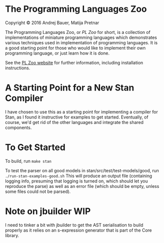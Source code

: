 # The Programming Languages Zoo

Copyright © 2016 Andrej Bauer, Matija Pretnar

The Programming Languages Zoo, or *PL Zoo* for short, is a collection of implementations
of miniature programming languages which demonstrates various techniques used in
implementation of programming languages. It is a good starting point for those who would
like to implement their own programming language, or just learn how it is done.

See the [PL Zoo website](http://plzoo.andrej.com/) for further information, including
installation instructions.

# A Starting Point for a New Stan Compiler
I have chosen to use this as a starting point for implementing a compiler for Stan,
as I found it instructive for examples to get started. Eventually, of course,
we'd get rid of the other languages and integrate the shared components.

# To Get Started
To build, run
`
make stan
`

To test the parser on all good models in stan/src/test/test-models/good, run
`
./run-stan-examples-good.sh
`
This will produce an output file (containing logging info, presuming that
logging is turned on, which should let you reproduce the parse)
as well as an error file (which should be empty, unless some files could not
be parsed).



# Note on jbuilder WIP
I need to tinker a bit with jbuilder to get the AST serialisation to build
properly as it relies on an s-expression generator that is part of the
Core library.
